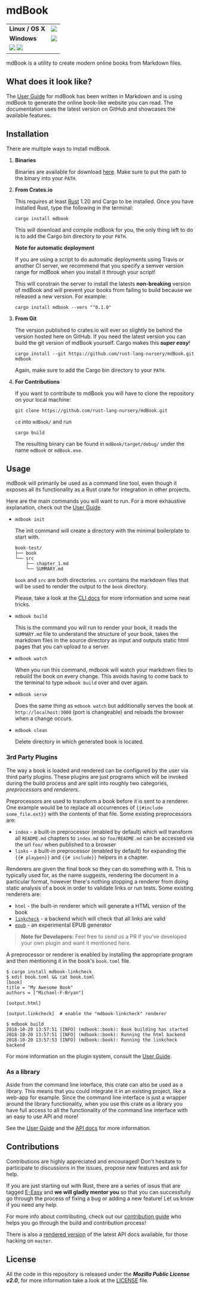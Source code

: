 # mdBook

<table>
    <tr>
        <td><strong>Linux / OS X</strong></td>
        <td>
            <a href="https://travis-ci.org/rust-lang-nursery/mdBook"><img src="https://travis-ci.org/rust-lang-nursery/mdBook.svg?branch=master"></a>
        </td>
    </tr>
    <tr>
        <td><strong>Windows</strong></td>
        <td>
            <a href="https://ci.appveyor.com/project/rust-lang-libs/mdbook"><img src="https://ci.appveyor.com/api/projects/status/ysyke2rvo85sni55?svg=true"></a>
        </td>
    </tr>
    <tr>
        <td colspan="2">
            <a href="https://crates.io/crates/mdbook"><img src="https://img.shields.io/crates/v/mdbook.svg"></a>
            <a href="LICENSE"><img src="https://img.shields.io/github/license/rust-lang-nursery/mdBook.svg"></a>
        </td>
    </tr>
</table>

mdBook is a utility to create modern online books from Markdown files.


## What does it look like?

The [User Guide] for mdBook has been written in Markdown and is using mdBook to
generate the online book-like website you can read. The documentation uses the
latest version on GitHub and showcases the available features.

## Installation

There are multiple ways to install mdBook.

1. **Binaries**

   Binaries are available for download [here][releases]. Make sure to put the
   path to the binary into your `PATH`.

2. **From Crates.io**

   This requires at least [Rust] 1.20 and Cargo to be installed. Once you have installed
   Rust, type the following in the terminal:

   ```
   cargo install mdbook
   ```

   This will download and compile mdBook for you, the only thing left to do is
   to add the Cargo bin directory to your `PATH`.

   **Note for automatic deployment**

   If you are using a script to do automatic deployments using Travis or
   another CI server, we recommend that you specify a semver version range for
   mdBook when you install it through your script!

   This will constrain the server to install the latests **non-breaking**
   version of mdBook and will prevent your books from failing to build because
   we released a new version. For example:

   ```
   cargo install mdbook --vers "^0.1.0"
   ```

3. **From Git**  

   The version published to crates.io will ever so slightly be behind the
   version hosted here on GitHub. If you need the latest version you can build
   the git version of mdBook yourself. Cargo makes this ***super easy***!

   ```
   cargo install --git https://github.com/rust-lang-nursery/mdBook.git mdbook
   ```

   Again, make sure to add the Cargo bin directory to your `PATH`.

4. **For Contributions**  

   If you want to contribute to mdBook you will have to clone the repository on
   your local machine:

   ```
   git clone https://github.com/rust-lang-nursery/mdBook.git
   ```

   `cd` into `mdBook/` and run

   ```
   cargo build
   ```

   The resulting binary can be found in `mdBook/target/debug/` under the name
   `mdBook` or `mdBook.exe`.


## Usage

mdBook will primarily be used as a command line tool, even though it exposes
all its functionality as a Rust crate for integration in other projects.

Here are the main commands you will want to run. For a more exhaustive
explanation, check out the [User Guide].

- `mdbook init`

    The init command will create a directory with the minimal boilerplate to
    start with.

    ```
    book-test/
    ├── book
    └── src
        ├── chapter_1.md
        └── SUMMARY.md
    ```

    `book` and `src` are both directories. `src` contains the markdown files
    that will be used to render the output to the `book` directory.

    Please, take a look at the [CLI docs] for more information and some neat tricks.

- `mdbook build`

    This is the command you will run to render your book, it reads the
    `SUMMARY.md` file to understand the structure of your book, takes the
    markdown files in the source directory as input and outputs static html
    pages that you can upload to a server.

- `mdbook watch`

    When you run this command, mdbook will watch your markdown files to rebuild
    the book on every change. This avoids having to come back to the terminal
    to type `mdbook build` over and over again.

- `mdbook serve`

    Does the same thing as `mdbook watch` but additionally serves the book at
    `http://localhost:3000` (port is changeable) and reloads the browser when a
    change occurs.

- `mdbook clean`

    Delete directory in which generated book is located.

### 3rd Party Plugins

The way a book is loaded and rendered can be configured by the user via third
party plugins. These plugins are just programs which will be invoked during the
build process and are split into roughly two categories, *preprocessors* and
*renderers*.

Preprocessors are used to transform a book before it is sent to a renderer. 
One example would be to replace all occurrences of 
`{{#include some_file.ext}}` with the contents of that file. Some existing 
preprocessors are:

- `index` - a built-in preprocessor (enabled by default) which will transform
  all `README.md` chapters to `index.md` so `foo/README.md` can be accessed via
  the url `foo/` when published to a browser
- `links` - a built-in preprocessor (enabled by default) for expanding the
  `{{# playpen}}` and `{{# include}}` helpers in a chapter.

Renderers are given the final book so they can do something with it. This is
typically used for, as the name suggests, rendering the document in a particular
format, however there's nothing stopping a renderer from doing static analysis
of a book in order to validate links or run tests. Some existing renderers are:

- `html` - the built-in renderer which will generate a HTML version of the book
- [`linkcheck`] - a backend which will check that all links are valid
- [`epub`] - an experimental EPUB generator

> **Note for Developers:** Feel free to send us a PR if you've developed your
> own plugin and want it mentioned here.

A preprocessor or renderer is enabled by installing the appropriate program and
then mentioning it in the book's `book.toml` file.

```console
$ cargo install mdbook-linkcheck
$ edit book.toml && cat book.toml
[book]
title = "My Awesome Book"
authors = ["Michael-F-Bryan"]

[output.html]

[output.linkcheck]  # enable the "mdbook-linkcheck" renderer

$ mdbook build
2018-10-20 13:57:51 [INFO] (mdbook::book): Book building has started
2018-10-20 13:57:51 [INFO] (mdbook::book): Running the html backend
2018-10-20 13:57:53 [INFO] (mdbook::book): Running the linkcheck backend
```

For more information on the plugin system, consult the [User Guide].

### As a library

Aside from the command line interface, this crate can also be used as a
library. This means that you could integrate it in an existing project, like a
web-app for example. Since the command line interface is just a wrapper around
the library functionality, when you use this crate as a library you have full
access to all the functionality of the command line interface with an easy to
use API and more!

See the [User Guide] and the [API docs] for more information.

## Contributions

Contributions are highly appreciated and encouraged! Don't hesitate to
participate to discussions in the issues, propose new features and ask for
help.

If you are just starting out with Rust, there are a series of issus that are
tagged [E-Easy] and **we will gladly mentor you** so that you can successfully
go through the process of fixing a bug or adding a new feature! Let us know if
you need any help.

For more info about contributing, check out our [contribution guide] who helps
you go through the build and contribution process!

There is also a [rendered version][master-docs] of the latest API docs
available, for those hacking on `master`.


## License

All the code in this repository is released under the ***Mozilla Public License v2.0***, for more information take a look at the [LICENSE] file.


[User Guide]: https://rust-lang-nursery.github.io/mdBook/
[API docs]: https://docs.rs/mdbook/*/mdbook/
[E-Easy]: https://github.com/rust-lang-nursery/mdBook/issues?q=is%3Aopen+is%3Aissue+label%3AE-Easy
[contribution guide]: https://github.com/rust-lang-nursery/mdBook/blob/master/CONTRIBUTING.md
[LICENSE]: https://github.com/rust-lang-nursery/mdBook/blob/master/LICENSE
[releases]: https://github.com/rust-lang-nursery/mdBook/releases
[Rust]: https://www.rust-lang.org/
[CLI docs]: http://rust-lang-nursery.github.io/mdBook/cli/init.html
[master-docs]: http://rust-lang-nursery.github.io/mdBook/mdbook/
[`linkcheck`]: https://crates.io/crates/mdbook-linkcheck
[`epub`]: https://crates.io/crates/mdbook-epub